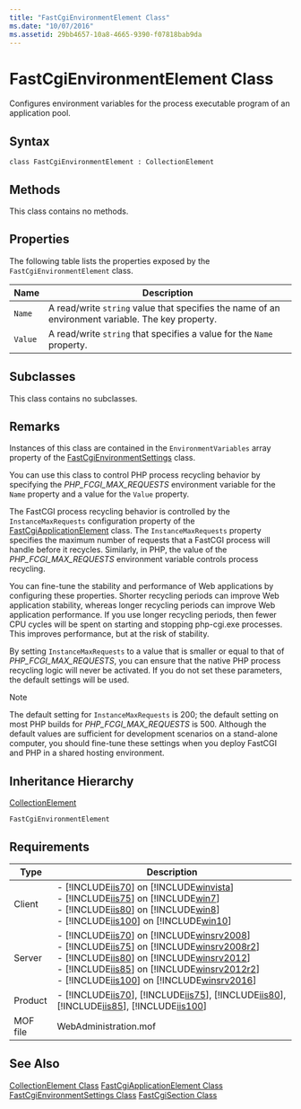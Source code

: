 ```yaml
---
title: "FastCgiEnvironmentElement Class"
ms.date: "10/07/2016"
ms.assetid: 29bb4657-10a8-4665-9390-f07818bab9da
---
```

# FastCgiEnvironmentElement Class
Configures environment variables for the process executable program of an application pool.  
  
## Syntax  
  
```vbs  
class FastCgiEnvironmentElement : CollectionElement  
```  
  
## Methods  
 This class contains no methods.  
  
## Properties  
 The following table lists the properties exposed by the `FastCgiEnvironmentElement` class.  
  
|Name|Description|  
|----------|-----------------|  
|`Name`|A read/write `string` value that specifies the name of an environment variable. The key property.|  
|`Value`|A read/write `string` that specifies a value for the `Name` property.|  
  
## Subclasses  
 This class contains no subclasses.  
  
## Remarks  
 Instances of this class are contained in the `EnvironmentVariables` array property of the [FastCgiEnvironmentSettings](../wmi-provider/fastcgienvironmentsettings-class.md) class.  
  
 You can use this class to control PHP process recycling behavior by specifying the *PHP_FCGI_MAX_REQUESTS* environment variable for the `Name` property and a value for the `Value` property.  
  
 The FastCGI process recycling behavior is controlled by the `InstanceMaxRequests` configuration property of the [FastCgiApplicationElement](../wmi-provider/fastcgiapplicationelement-class.md) class. The `InstanceMaxRequests` property specifies the maximum number of requests that a FastCGI process will handle before it recycles. Similarly, in PHP, the value of the  *PHP_FCGI_MAX_REQUESTS* environment variable controls process recycling.  
  
 You can fine-tune the stability and performance of Web applications by configuring these properties. Shorter recycling periods can improve Web application stability, whereas longer recycling periods can improve Web application performance. If you use longer recycling periods, then fewer CPU cycles will be spent on starting and stopping php-cgi.exe processes. This improves performance, but at the risk of stability.  
  
 By setting `InstanceMaxRequests` to a value that is smaller or equal to that of *PHP_FCGI_MAX_REQUESTS*, you can ensure that the native PHP process recycling logic will never be activated. If you do not set these parameters, the default settings will be used.  
  
> [!NOTE]
>  The default setting for `InstanceMaxRequests` is 200; the default setting on most PHP builds for *PHP_FCGI_MAX_REQUESTS* is 500. Although the default values are sufficient for development scenarios on a stand-alone computer, you should fine-tune these settings when you deploy FastCGI and PHP in a shared hosting environment.  
  
## Inheritance Hierarchy  
 [CollectionElement](../wmi-provider/collectionelement-class.md)  
  
 `FastCgiEnvironmentElement`  
  
## Requirements  
  
|Type|Description|  
|----------|-----------------|  
|Client|-   [!INCLUDE[iis70](../wmi-provider/includes/iis70-md.md)] on [!INCLUDE[winvista](../wmi-provider/includes/winvista-md.md)]<br />-   [!INCLUDE[iis75](../wmi-provider/includes/iis75-md.md)] on [!INCLUDE[win7](../wmi-provider/includes/win7-md.md)]<br />-   [!INCLUDE[iis80](../wmi-provider/includes/iis80-md.md)] on [!INCLUDE[win8](../wmi-provider/includes/win8-md.md)]<br />-   [!INCLUDE[iis100](../wmi-provider/includes/iis100-md.md)] on [!INCLUDE[win10](../wmi-provider/includes/win10-md.md)]|  
|Server|-   [!INCLUDE[iis70](../wmi-provider/includes/iis70-md.md)] on [!INCLUDE[winsrv2008](../wmi-provider/includes/winsrv2008-md.md)]<br />-   [!INCLUDE[iis75](../wmi-provider/includes/iis75-md.md)] on [!INCLUDE[winsrv2008r2](../wmi-provider/includes/winsrv2008r2-md.md)]<br />-   [!INCLUDE[iis80](../wmi-provider/includes/iis80-md.md)] on [!INCLUDE[winsrv2012](../wmi-provider/includes/winsrv2012-md.md)]<br />-   [!INCLUDE[iis85](../wmi-provider/includes/iis85-md.md)] on [!INCLUDE[winsrv2012r2](../wmi-provider/includes/winsrv2012r2-md.md)]<br />-   [!INCLUDE[iis100](../wmi-provider/includes/iis100-md.md)] on [!INCLUDE[winsrv2016](../wmi-provider/includes/winsrv2016-md.md)]|  
|Product|-   [!INCLUDE[iis70](../wmi-provider/includes/iis70-md.md)], [!INCLUDE[iis75](../wmi-provider/includes/iis75-md.md)], [!INCLUDE[iis80](../wmi-provider/includes/iis80-md.md)], [!INCLUDE[iis85](../wmi-provider/includes/iis85-md.md)], [!INCLUDE[iis100](../wmi-provider/includes/iis100-md.md)]|  
|MOF file|WebAdministration.mof|  
  
## See Also  
 [CollectionElement Class](../wmi-provider/collectionelement-class.md)
 [FastCgiApplicationElement Class](../wmi-provider/fastcgiapplicationelement-class.md)
 [FastCgiEnvironmentSettings Class](../wmi-provider/fastcgienvironmentsettings-class.md)
 [FastCgiSection Class](../wmi-provider/fastcgisection-class.md)
